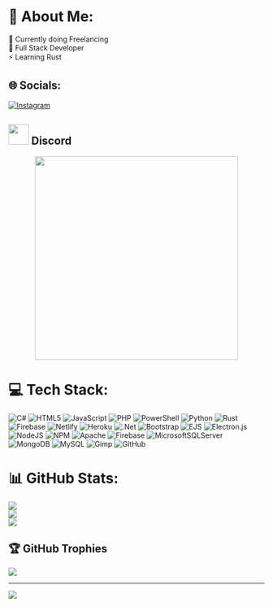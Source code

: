 # 💫 About Me:
🔭 Currently doing Freelancing<br>🌱 Full Stack Developer<br>⚡ Learning Rust


## 🌐 Socials:
[![Instagram](https://img.shields.io/badge/Instagram-%23E4405F.svg?logo=Instagram&logoColor=white)](https://instagram.com/krex_38) 

## <img src="https://assets-global.website-files.com/6257adef93867e50d84d30e2/636e0a69f118df70ad7828d4_icon_clyde_blurple_RGB.svg" width="40">   Discord

<p align="center">
  <img width="400" src="https://dsc-readme.tsuni.dev/api/user/1012249571436548136?aboutMe=%E2%80%8E+%E2%80%8E+%E2%80%8E+%E2%80%8E+%E2%80%8E+%E2%80%8E+%E2%80%8E+%E2%80%8E+%E2%80%8E++%E2%80%8E++%E2%80%8E++%E2%80%8E++%E2%80%8E++%E2%80%8E++%E2%80%8E++%E2%80%8E++%E2%80%8E++%E2%80%8E++%E2%80%8E++%E2%80%8E++%E2%80%8E++%E2%80%8E++%E2%80%8E+%E2%80%8E++%E2%80%8E++%E2%80%8E+%E2%80%8E%F0%9D%92%AA%F0%9D%93%83%F0%9D%93%81%F0%9D%93%8E+%F0%9F%A4%8D+%F0%9D%92%9F+%7C+%F0%9D%93%BC%F0%9D%93%B2%F0%9D%93%B7%F0%9D%93%AC%F0%9D%93%AE++%F0%9D%9F%91%F0%9D%9F%8E.%F0%9D%9F%8E%F0%9D%9F%95.%F0%9D%9F%90%F0%9D%9F%8E%F0%9D%9F%90%F0%9D%9F%91%E2%80%8E+%E2%80%8E%E2%80%8E+%E2%80%8E%E2%80%8E+%E2%80%8E%E2%80%8E+%E2%80%8E%E2%80%8E+%E2%80%8E%E2%80%8E+%E2%80%8E%E2%80%8E+%E2%80%8E%E2%80%8E+%E2%80%8E%E2%80%8E+%E2%80%8E%E2%80%8E+%E2%80%8E%E2%80%8E+%E2%80%8E%E2%80%8E+%E2%80%8E%E2%80%8E+%E2%80%8E%E2%80%8E+%E2%80%8E%E2%80%8E+%E2%80%8E%E2%80%8E+%E2%80%8E%E2%80%8E+%E2%80%8E&theme=dark"></img>  
</p>

# 💻 Tech Stack:
![C#](https://img.shields.io/badge/c%23-%23239120.svg?style=for-the-badge&logo=csharp&logoColor=white) ![HTML5](https://img.shields.io/badge/html5-%23E34F26.svg?style=for-the-badge&logo=html5&logoColor=white) ![JavaScript](https://img.shields.io/badge/javascript-%23323330.svg?style=for-the-badge&logo=javascript&logoColor=%23F7DF1E) ![PHP](https://img.shields.io/badge/php-%23777BB4.svg?style=for-the-badge&logo=php&logoColor=white) ![PowerShell](https://img.shields.io/badge/PowerShell-%235391FE.svg?style=for-the-badge&logo=powershell&logoColor=white) ![Python](https://img.shields.io/badge/python-3670A0?style=for-the-badge&logo=python&logoColor=ffdd54) ![Rust](https://img.shields.io/badge/rust-%23000000.svg?style=for-the-badge&logo=rust&logoColor=white) ![Firebase](https://img.shields.io/badge/firebase-%23039BE5.svg?style=for-the-badge&logo=firebase) ![Netlify](https://img.shields.io/badge/netlify-%23000000.svg?style=for-the-badge&logo=netlify&logoColor=#00C7B7) ![Heroku](https://img.shields.io/badge/heroku-%23430098.svg?style=for-the-badge&logo=heroku&logoColor=white) ![.Net](https://img.shields.io/badge/.NET-5C2D91?style=for-the-badge&logo=.net&logoColor=white) ![Bootstrap](https://img.shields.io/badge/bootstrap-%238511FA.svg?style=for-the-badge&logo=bootstrap&logoColor=white) ![EJS](https://img.shields.io/badge/ejs-%23B4CA65.svg?style=for-the-badge&logo=ejs&logoColor=black) ![Electron.js](https://img.shields.io/badge/Electron-191970?style=for-the-badge&logo=Electron&logoColor=white) ![NodeJS](https://img.shields.io/badge/node.js-6DA55F?style=for-the-badge&logo=node.js&logoColor=white) ![NPM](https://img.shields.io/badge/NPM-%23CB3837.svg?style=for-the-badge&logo=npm&logoColor=white) ![Apache](https://img.shields.io/badge/apache-%23D42029.svg?style=for-the-badge&logo=apache&logoColor=white) ![Firebase](https://img.shields.io/badge/firebase-a08021?style=for-the-badge&logo=firebase&logoColor=ffcd34) ![MicrosoftSQLServer](https://img.shields.io/badge/Microsoft%20SQL%20Server-CC2927?style=for-the-badge&logo=microsoft%20sql%20server&logoColor=white) ![MongoDB](https://img.shields.io/badge/MongoDB-%234ea94b.svg?style=for-the-badge&logo=mongodb&logoColor=white) ![MySQL](https://img.shields.io/badge/mysql-4479A1.svg?style=for-the-badge&logo=mysql&logoColor=white) ![Gimp](https://img.shields.io/badge/Gimp-657D8B?style=for-the-badge&logo=gimp&logoColor=FFFFFF) ![GitHub](https://img.shields.io/badge/github-%23121011.svg?style=for-the-badge&logo=github&logoColor=white)
# 📊 GitHub Stats:
![](https://github-readme-stats.vercel.app/api?username=Krex381&theme=dark&hide_border=false&include_all_commits=true&count_private=true)<br/>
![](https://github-readme-streak-stats.herokuapp.com/?user=Krex381&theme=dark&hide_border=false)<br/>
![](https://github-readme-stats.vercel.app/api/top-langs/?username=Krex381&theme=dark&hide_border=false&include_all_commits=true&count_private=true&layout=compact)

## 🏆 GitHub Trophies
![](https://github-profile-trophy.vercel.app/?username=Krex381&theme=blue-green&no-frame=false&no-bg=true&margin-w=4)

---
[![](https://visitcount.itsvg.in/api?id=Krex381&icon=2&color=6)](https://visitcount.itsvg.in)
